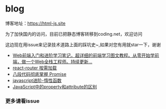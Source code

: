 # blog
博客地址：https://html-js.site 

为了加快国内的访问，目前已把静态博客转移到coding.net，欢迎访问

这边现在用issue来记录技术道路上面的踩坑史~,如果对您有用就star一下，谢谢

- [Web前端入门和进阶学习笔记，超详细的前端学习图文教程。从零开始学前端，做一个Web全栈工程师。持续更新...](https://github.com/qianguyihao/Web)
- [react-router 按需加载](https://github.com/WangYang-Rex/blog/issues/3)
- [八段代码彻底掌握 Promise](https://github.com/WangYang-Rex/blog/issues/5)
- [javascript进阶-惰性函数](https://github.com/WangYang-Rex/blog/issues/4)
- [JavaScript中的property和attribute的区别](https://github.com/WangYang-Rex/blog/issues/2)

### 更多请看issue
